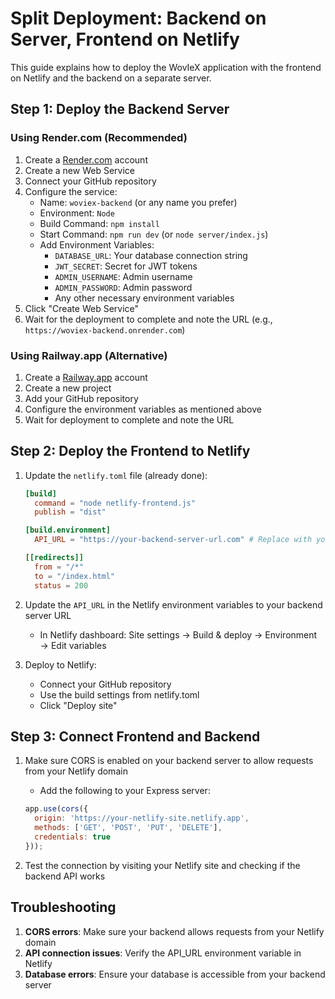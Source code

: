 # Split Deployment: Backend on Server, Frontend on Netlify

This guide explains how to deploy the WovIeX application with the frontend on Netlify and the backend on a separate server.

## Step 1: Deploy the Backend Server

### Using Render.com (Recommended)

1. Create a [Render.com](https://render.com) account
2. Create a new Web Service
3. Connect your GitHub repository
4. Configure the service:
   - Name: `woviex-backend` (or any name you prefer)
   - Environment: `Node`
   - Build Command: `npm install`
   - Start Command: `npm run dev` (or `node server/index.js`)
   - Add Environment Variables:
     - `DATABASE_URL`: Your database connection string
     - `JWT_SECRET`: Secret for JWT tokens
     - `ADMIN_USERNAME`: Admin username
     - `ADMIN_PASSWORD`: Admin password
     - Any other necessary environment variables
5. Click "Create Web Service"
6. Wait for the deployment to complete and note the URL (e.g., `https://woviex-backend.onrender.com`)

### Using Railway.app (Alternative)

1. Create a [Railway.app](https://railway.app) account
2. Create a new project
3. Add your GitHub repository
4. Configure the environment variables as mentioned above
5. Wait for deployment to complete and note the URL

## Step 2: Deploy the Frontend to Netlify

1. Update the `netlify.toml` file (already done):
   ```toml
   [build]
     command = "node netlify-frontend.js"
     publish = "dist"

   [build.environment]
     API_URL = "https://your-backend-server-url.com" # Replace with your actual backend URL

   [[redirects]]
     from = "/*"
     to = "/index.html"
     status = 200
   ```

2. Update the `API_URL` in the Netlify environment variables to your backend server URL
   - In Netlify dashboard: Site settings → Build & deploy → Environment → Edit variables

3. Deploy to Netlify:
   - Connect your GitHub repository
   - Use the build settings from netlify.toml
   - Click "Deploy site"

## Step 3: Connect Frontend and Backend

1. Make sure CORS is enabled on your backend server to allow requests from your Netlify domain
   - Add the following to your Express server:

   ```javascript
   app.use(cors({
     origin: 'https://your-netlify-site.netlify.app',
     methods: ['GET', 'POST', 'PUT', 'DELETE'],
     credentials: true
   }));
   ```

2. Test the connection by visiting your Netlify site and checking if the backend API works

## Troubleshooting

1. **CORS errors**: Make sure your backend allows requests from your Netlify domain
2. **API connection issues**: Verify the API_URL environment variable in Netlify
3. **Database errors**: Ensure your database is accessible from your backend server